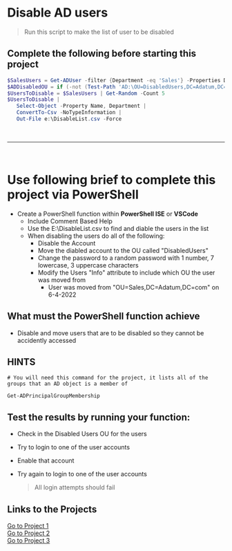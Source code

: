 
<!--
    <details><summary>Click for hint</summary><Strong> 

    ``` 
    HINT
    ```
    </Strong></details> 
    <details><summary>Click to see the answer</summary><Strong> 
    
    ```
    ANSWER
    ```

    </Strong></details> 
-->

# Disable AD users   

  > Run this script to make the list of user to be disabled 
 
## Complete the following before starting this project


  ```PowerShell
  $SalesUsers = Get-ADUser -filter {Department -eq 'Sales'} -Properties Department
  $ADDisabledOU = if (-not (Test-Path 'AD:\OU=DisabledUsers,DC=Adatum,DC=com')) {New-ADOrganizationalUnit   -Path 'DC=adatum,DC=com' -Name DisabledUsers} 
  $UsersToDisable = $SalesUsers | Get-Random -Count 5
  $UsersToDisable | 
     Select-Object -Property Name, Department | 
     ConvertTo-Csv -NoTypeInformation |
     Out-File e:\DisableList.csv -Force
  
  ```

<br>

---

<br>

# Use following brief to complete this project via PowerShell

- Create a PowerShell function within **PowerShell ISE** or **VSCode**
  - Include Comment Based Help
  - Use the E:\DisableList.csv to find and diable the users in the list
  - When disabling the users do all of the following:
    - Disable the Account
    - Move the diabled account to the OU called "DisabledUsers"
    - Change the password to a random password with 1 number, 7 lowercase, 3 uppercase characters
    - Modify the Users "Info" attribute to include which OU the user was moved from
      - User was moved from "OU=Sales,DC=Adatum,DC=com" on 6-4-2022 




## What must the PowerShell function achieve

- Disable and move users that are to be disabled so they cannot be accidently accessed

## HINTS
```
# You will need this command for the project, it lists all of the groups that an AD object is a member of

Get-ADPrincipalGroupMembership 

```

## Test the results by running your function:
   
- Check in the Disabled Users OU for the users
- Try to login to one of the user accounts
- Enable that account
- Try again to login to one of the user accounts

  > All login attempts should fail
   
<!--


### This solution provides the basic answer

<details><summary>Click to see the answer</summary><Strong> 
    
```
function Find-AssociatedGroupMembership {
  Param ($SamAccountName)
  function Get-MemberOf {
    Param($ADObject)
    $Groups = Get-ADPrincipalGroupMembership -Identity $ADObject
    foreach ($Group in $Groups) {
      $Group | Select-Object -Property Name,GroupScope
      Get-MemberOf -ADObject $Group
    }
  }
  $ADAccount = Get-ADUser -Identity $SamAccountName
  Get-MemberOf -ADObject $ADAccount
} 
    
```
    

</Strong></details> 

<br>

### This solution provides a better answer

<details><summary>Click to see an advanced answer</summary><Strong> 
    
```
function Find-AssociatedGroupMembership {
  Param ($SamAccountName)
  function Get-MemberOf {
    Param($ADObject)
    $Level++
    $Groups = Get-ADPrincipalGroupMembership -Identity $ADObject
    foreach ($Group in $Groups) {
      [PSCustomObject][Ordered]@{
        ObjectInGroup = $ADObject.SamAccountName
        Group = $Group.SamAccountName
        GroupScope = $Group.GroupScope
        Level = $Level
      }
      Get-MemberOf -ADObject $Group
    }
  }
  $Level = 0
  [System.Collections.ArrayList]$GroupMemberships = @()
  $ADAccount = Get-ADUser -Identity $SamAccountName
  $GroupInfo = Get-MemberOf -ADObject $ADAccount
  return $GroupInfo | Sort-Object -Property Level,ObjectInGroup,Group
} 
    
```

</Strong></details> 
-->


## Links to the Projects

[Go to Project 1](PSADProject1.md#create-new-users-in-active-directory-from-a-csv-file)<br>
[Go to Project 2](PSADProject2.md#restore-an-accidently-deleted-ad-user-account-from-the-recycle-bin)<br>
[Go to Project 3](PSADProject3.md#find-all-direct-and-indirect-groups-an-ad-user-is-a-member-of)<br>

